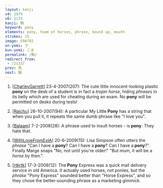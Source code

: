 ```yaml
---
layout: kanji
v4: 1979
v6: 2133
kanji: 駒
keyword: pony
elements: pony, team of horses, phrase, bound up, mouth
strokes: 15
image: E9A792
on-yomi: ク
kun-yomi: こま
permalink: /駒/
redirect_from:
 - /2133/
prev: 馬
next: 験
---
```


1) [<a href="http://kanji.koohii.com/profile/CharleyGarrett">CharleyGarrett</a>] 23-4-2007(207): The cute little innocent-looking plastic <strong>pony</strong> on the desk of a student is in fact a <em>trojan horse</em>, hiding <em>phrases</em> in its belly which are used for cheating during an exam. No <strong>pony</strong> will be permitted on desks during tests!

2) [<a href="http://kanji.koohii.com/profile/Raichu">Raichu</a>] 26-10-2007(94): A particular My Little<strong> Pony</strong> has a string that when you pull it, it repeats the same dumb phrase like &quot;I love you&quot;.

3) [<a href="http://kanji.koohii.com/profile/Balaam">Balaam</a>] 7-2-2008(28): A phrase used to insult horses - is<strong> pony</strong>. They hate that.

4) [<a href="http://kanji.koohii.com/profile/WithLoveFromExIA">WithLoveFromExIA</a>] 20-6-2009(15): Lisa Simpson often utters the <em>phrase</em> &quot;Can I have a<strong> pony</strong>? Can I have a<strong> pony</strong>? Can I have a<strong> pony</strong>?&quot;. Finally Marge snaps &quot;No, not until you&#039;re older!&quot; &quot;But mum, it will be a <em>horse</em> by then.&quot;.

5) [<a href="http://kanji.koohii.com/profile/rtkrtk">rtkrtk</a>] 17-3-2008(12): The<strong> Pony</strong> Express was a quick mail delivery service in old America. It actually used horses, not ponies, but the <em>phrase</em> &quot;Pony Express&quot; sounded better than &quot;Horse Express&quot;, and so they chose the better-sounding phrase as a marketing gimmick.

